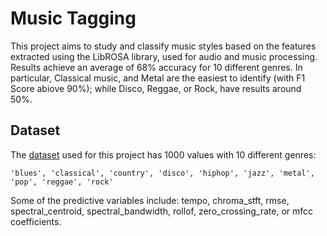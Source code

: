 # Music Tagging

This project aims to study and classify music styles based on the features extracted using the LibROSA library, used for audio and music processing. Results achieve an average of 68% accuracy for 10 different genres. In particular, Classical music, and Metal are the easiest to identify (with F1 Score abiove 90%); while Disco, Reggae, or Rock, have results around 50%.

## Dataset

The [dataset](https://www.kaggle.com/datasets/insiyeah/musicfeatures) used for this project has 1000 values with 10 different genres: 

```
'blues', 'classical', 'country', 'disco', 'hiphop', 'jazz', 'metal', 'pop', 'reggae', 'rock'
```

Some of the predictive variables include: tempo, chroma_stft, rmse, spectral_centroid, spectral_bandwidth, rollof, zero_crossing_rate, or mfcc coefficients.